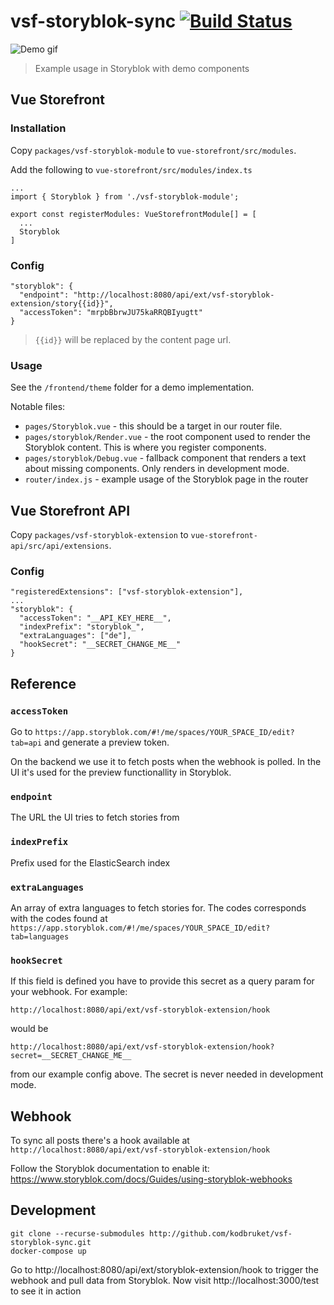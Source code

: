 # vsf-storyblok-sync [![Build Status](https://travis-ci.org/kodbruket/vsf-storyblok-sync.svg?branch=master)](https://travis-ci.org/kodbruket/vsf-storyblok-sync)

![Demo gif](demo.gif)

> Example usage in Storyblok with demo components

## Vue Storefront

### Installation

Copy `packages/vsf-storyblok-module` to `vue-storefront/src/modules`.

Add the following to `vue-storefront/src/modules/index.ts`

```
...
import { Storyblok } from './vsf-storyblok-module';

export const registerModules: VueStorefrontModule[] = [
  ...
  Storyblok
]
```

### Config

```
"storyblok": {
  "endpoint": "http://localhost:8080/api/ext/vsf-storyblok-extension/story{{id}}",
  "accessToken": "mrpbBbrwJU75kaRRQBIyugtt"
}
```
> `{{id}}` will be replaced by the content page url.

### Usage

See the `/frontend/theme` folder for a demo implementation.

Notable files:

* `pages/Storyblok.vue` - this should be a target in our router file.
* `pages/storyblok/Render.vue` - the root component used to render the Storyblok content. This is where you register components.
* `pages/storyblok/Debug.vue` - fallback component that renders a text about missing components. Only renders in development mode.
* `router/index.js` - example usage of the Storyblok page in the router

## Vue Storefront API

Copy `packages/vsf-storyblok-extension` to `vue-storefront-api/src/api/extensions`.

### Config

```
"registeredExtensions": ["vsf-storyblok-extension"],
...
"storyblok": {
  "accessToken": "__API_KEY_HERE__",
  "indexPrefix": "storyblok_",
  "extraLanguages": ["de"],
  "hookSecret": "__SECRET_CHANGE_ME__"
}
```

## Reference

### `accessToken`

Go to `https://app.storyblok.com/#!/me/spaces/YOUR_SPACE_ID/edit?tab=api` and generate a preview token.

On the backend we use it to fetch posts when the webhook is polled. In the UI it's used for the preview functionallity in Storyblok.

### `endpoint`

The URL the UI tries to fetch stories from

### `indexPrefix`

Prefix used for the ElasticSearch index

### `extraLanguages`

An array of extra languages to fetch stories for. The codes corresponds with the codes found at `https://app.storyblok.com/#!/me/spaces/YOUR_SPACE_ID/edit?tab=languages`

### `hookSecret`

If this field is defined you have to provide this secret as a query param for your webhook. For example:

`http://localhost:8080/api/ext/vsf-storyblok-extension/hook`

would be

`http://localhost:8080/api/ext/vsf-storyblok-extension/hook?secret=__SECRET_CHANGE_ME__`

from our example config above. The secret is never needed in development mode.

## Webhook

To sync all posts there's a hook available at `http://localhost:8080/api/ext/vsf-storyblok-extension/hook`

Follow the Storyblok documentation to enable it: https://www.storyblok.com/docs/Guides/using-storyblok-webhooks

## Development

```
git clone --recurse-submodules http://github.com/kodbruket/vsf-storyblok-sync.git
docker-compose up
```

Go to http://localhost:8080/api/ext/storyblok-extension/hook to trigger the webhook and pull data from Storyblok. Now visit http://localhost:3000/test to see it in action
